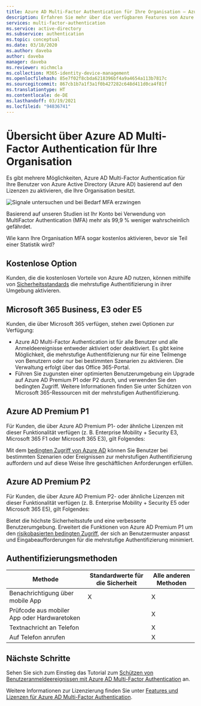 ```yaml
---
title: Azure AD Multi-Factor Authentication für Ihre Organisation – Azure Active Directory
description: Erfahren Sie mehr über die verfügbaren Features von Azure AD Multi-Factor Authentication für Ihre Organisation auf der Grundlage Ihres Lizenzmodells.
services: multi-factor-authentication
ms.service: active-directory
ms.subservice: authentication
ms.topic: conceptual
ms.date: 03/18/2020
ms.author: daveba
author: daveba
manager: daveba
ms.reviewer: michmcla
ms.collection: M365-identity-device-management
ms.openlocfilehash: 85e7f02f8cbda6218396bf4a9a4654a113b7817c
ms.sourcegitcommit: 867cb1b7a1f3a1f0b427282c648d411d0ca4f81f
ms.translationtype: HT
ms.contentlocale: de-DE
ms.lasthandoff: 03/19/2021
ms.locfileid: "94836741"
---
```

# <a name="overview-of-azure-ad-multi-factor-authentication-for-your-organization"></a>Übersicht über Azure AD Multi-Factor Authentication für Ihre Organisation

Es gibt mehrere Möglichkeiten, Azure AD Multi-Factor Authentication für Ihre Benutzer von Azure Active Directory (Azure AD) basierend auf den Lizenzen zu aktivieren, die Ihre Organisation besitzt. 

![Signale untersuchen und bei Bedarf MFA erzwingen](./media/concept-fundamentals-mfa-get-started/verify-signals-and-perform-mfa-if-required.png)

Basierend auf unseren Studien ist Ihr Konto bei Verwendung von MultiFactor Authentication (MFA) mehr als 99,9 % weniger wahrscheinlich gefährdet.

Wie kann Ihre Organisation MFA sogar kostenlos aktivieren, bevor sie Teil einer Statistik wird?

## <a name="free-option"></a>Kostenlose Option

Kunden, die die kostenlosen Vorteile von Azure AD nutzen, können mithilfe von [Sicherheitsstandards](../fundamentals/concept-fundamentals-security-defaults.md) die mehrstufige Authentifizierung in ihrer Umgebung aktivieren.

## <a name="microsoft-365-business-e3-or-e5"></a>Microsoft 365 Business, E3 oder E5

Kunden, die über Microsoft 365 verfügen, stehen zwei Optionen zur Verfügung:

* Azure AD Multi-Factor Authentication ist für alle Benutzer und alle Anmeldeereignisse entweder aktiviert oder deaktiviert. Es gibt keine Möglichkeit, die mehrstufige Authentifizierung nur für eine Teilmenge von Benutzern oder nur bei bestimmten Szenarien zu aktivieren. Die Verwaltung erfolgt über das Office 365-Portal. 
* Führen Sie zugunsten einer optimierten Benutzerumgebung ein Upgrade auf Azure AD Premium P1 oder P2 durch, und verwenden Sie den bedingten Zugriff. Weitere Informationen finden Sie unter Schützen von Microsoft 365-Ressourcen mit der mehrstufigen Authentifizierung.

## <a name="azure-ad-premium-p1"></a>Azure AD Premium P1

Für Kunden, die über Azure AD Premium P1- oder ähnliche Lizenzen mit dieser Funktionalität verfügen (z. B. Enterprise Mobility + Security E3, Microsoft 365 F1 oder Microsoft 365 E3), gilt Folgendes: 

Mit dem [bedingten Zugriff von Azure AD](../authentication/tutorial-enable-azure-mfa.md) können Sie Benutzer bei bestimmten Szenarien oder Ereignissen zur mehrstufigen Authentifizierung auffordern und auf diese Weise Ihre geschäftlichen Anforderungen erfüllen.

## <a name="azure-ad-premium-p2"></a>Azure AD Premium P2

Für Kunden, die über Azure AD Premium P2- oder ähnliche Lizenzen mit dieser Funktionalität verfügen (z. B. Enterprise Mobility + Security E5 oder Microsoft 365 E5), gilt Folgendes: 

Bietet die höchste Sicherheitsstufe und eine verbesserte Benutzerumgebung. Erweitert die Funktionen von Azure AD Premium P1 um den [risikobasierten bedingten Zugriff](../conditional-access/howto-conditional-access-policy-risk.md), der sich an Benutzermuster anpasst und Eingabeaufforderungen für die mehrstufige Authentifizierung minimiert.

## <a name="authentication-methods"></a>Authentifizierungsmethoden

| Methode | Standardwerte für die Sicherheit | Alle anderen Methoden |
| --- | --- | --- |
| Benachrichtigung über mobile App | X | X |
| Prüfcode aus mobiler App oder Hardwaretoken |   | X |
| Textnachricht an Telefon |   | X |
| Auf Telefon anrufen |   | X |

## <a name="next-steps"></a>Nächste Schritte

Sehen Sie sich zum Einstieg das Tutorial zum [Schützen von Benutzeranmeldeereignissen mit Azure AD Multi-Factor Authentication](../authentication/tutorial-enable-azure-mfa.md) an.

Weitere Informationen zur Lizenzierung finden Sie unter [Features und Lizenzen für Azure AD Multi-Factor Authentication](../authentication/concept-mfa-licensing.md).
